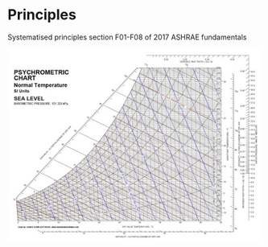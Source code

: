 # Principles	 

Systematised principles section F01-F08 of 2017 ASHRAE fundamentals 

![image info](./static/Psy_chart.jpg)
